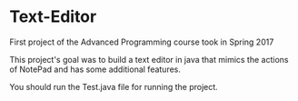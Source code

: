 # Text-Editor
First project of the Advanced Programming course took in Spring 2017

This project's goal was to build a text editor in java that mimics the actions of NotePad and has some additional features.

You should run the Test.java file for running the project.
